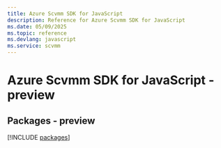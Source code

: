 ```yaml
---
title: Azure Scvmm SDK for JavaScript
description: Reference for Azure Scvmm SDK for JavaScript
ms.date: 05/09/2025
ms.topic: reference
ms.devlang: javascript
ms.service: scvmm
---
```

# Azure Scvmm SDK for JavaScript - preview
## Packages - preview
[!INCLUDE [packages](scvmm-index.md)]